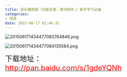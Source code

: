 ```yaml
---
title: 音乐播放器（功能完善，歌词同步，）新手学习必备
categories:
- 项目
date: 2015-06-17 01:44:32
---
```


![](/upload/2015/06/201506171434477083764846.png "201506171434477083764846.png")
<!-- more -->
![](/upload/2015/06/201506171434477084135584.png "201506171434477084135584.png")

<span style="font-size: 24px;">下载地址：</span>[<span style="font-size: 24px; color: rgb(255, 0, 0);">http://pan.baidu.com/s/1gdeYQNh</span>](http://pan.baidu.com/s/1gdeYQNh)